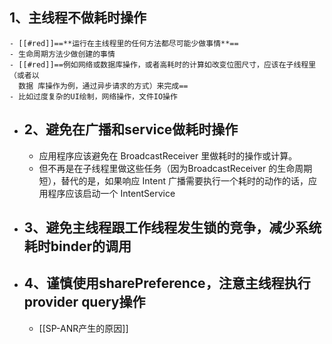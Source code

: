 ## 1、主线程不做耗时操作
	- [[#red]]==**运行在主线程里的任何方法都尽可能少做事情**==
	- 生命周期方法少做创建的事情
	- [[#red]]==例如网络或数据库操作，或者高耗时的计算如改变位图尺寸，应该在子线程里（或者以
	  数据 库操作为例，通过异步请求的方式）来完成==
	- 比如过度复杂的UI绘制，网络操作，文件IO操作
- ## 2、避免在广播和service做耗时操作
	- 应用程序应该避免在 BroadcastReceiver 里做耗时的操作或计算。
	- 但不再是在子线程里做这些任务（因为BroadcastReceiver 的生命周期短），替代的是，如果响应 Intent 广播需要执行一个耗时的动作的话，应用程序应该启动一个 IntentService
- ## 3、避免主线程跟工作线程发生锁的竞争，减少系统耗时binder的调用
- ## 4、谨慎使用sharePreference，注意主线程执行provider query操作
	- [[SP-ANR产生的原因]]